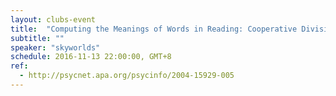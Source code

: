 ```yaml
---
layout: clubs-event
title:  "Computing the Meanings of Words in Reading: Cooperative Division of Labor Between Visual and Phonological Processes"
subtitle: ""
speaker: "skyworlds"
schedule: 2016-11-13 22:00:00, GMT+8
ref: 
  - http://psycnet.apa.org/psycinfo/2004-15929-005
---
```



